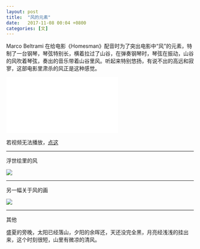 ```yaml
---
layout: post
title:  "风的元素"
date:   2017-11-08 00:04 +0800
categories: [文]
---
```


Marco Beltrami 在给电影《Homesman》配音时为了突出电影中“风”的元素，特制了一台钢琴，琴弦特别长，横着拉过了山谷，在弹奏钢琴时，琴弦在振动，山谷的风吹着琴弦，奏出的音乐带着山谷里风。听起来特别悠扬，有说不出的高远和寂寥，这部电影里肃杀的风正是这种感觉。

<div class="video">
  <iframe src="//player.bilibili.com/player.html?aid=16122929&cid=26311397&page=1" scrolling="no" border="0" frameborder="no" framespacing="0" allowfullscreen="true"> </iframe>
</div>

若视频无法播放，[点这](https://www.bilibili.com/video/av16122929/)

---



浮世绘里的风

![](https://wx2.sinaimg.cn/mw690/698f3196gy1flapffrfnij21jk12f7ki.jpg)



---





另一幅关于风的画

![](https://wx2.sinaimg.cn/mw690/698f3196gy1fla111c0ahj20xc0mn1ky.jpg)



---

其他

盛夏的旁晚，太阳已经落山，夕阳的余晖还，天还没完全黑，月亮经浅浅的挂出来，这个时刻很短，山里有微凉的清风。



